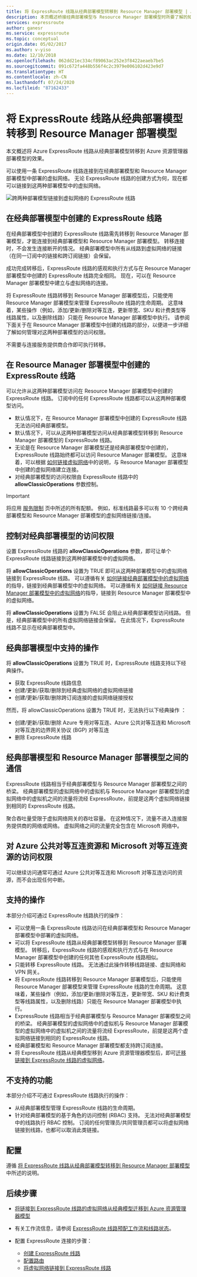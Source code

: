 ```yaml
---
title: 将 ExpressRoute 线路从经典部署模型转移到 Resource Manager 部署模型 | Azure
description: 本页概述桥接经典部署模型与 Resource Manager 部署模型时所要了解的知识。
services: expressroute
author: ganesr
ms.service: expressroute
ms.topic: conceptual
origin.date: 05/02/2017
ms.author: v-yiso
ms.date: 12/10/2018
ms.openlocfilehash: 062dd21ec334cf89063ac252e3f8422aeaeb7be5
ms.sourcegitcommit: 091c672fa448b556f4c2c3979e006102d423e9d7
ms.translationtype: HT
ms.contentlocale: zh-CN
ms.lasthandoff: 07/24/2020
ms.locfileid: "87162433"
---
```

# <a name="moving-expressroute-circuits-from-the-classic-to-the-resource-manager-deployment-model"></a>将 ExpressRoute 线路从经典部署模型转移到 Resource Manager 部署模型

本文概述将 Azure ExpressRoute 线路从经典部署模型转移到 Azure 资源管理器部署模型的效果。

可以使用一条 ExpressRoute 线路连接到在经典部署模型和 Resource Manager 部署模型中部署的虚拟网络。 无论 ExpressRoute 线路的创建方式为何，现在都可以链接到这两种部署模型中的虚拟网络。

![跨两种部署模型链接到虚拟网络的 ExpressRoute 线路](./media/expressroute-move/expressroute-move-1.png)

## <a name="expressroute-circuits-that-are-created-in-the-classic-deployment-model"></a>在经典部署模型中创建的 ExpressRoute 线路

在经典部署模型中创建的 ExpressRoute 线路需先转移到 Resource Manager 部署模型，才能连接到经典部署模型和 Resource Manager 部署模型。 转移连接时，不会发生连接断开的情况。 经典部署模型中所有从线路到虚拟网络的链接（在同一订阅中的链接和跨订阅链接）会保留。

成功完成转移后，ExpressRoute 线路的感观和执行方式与在 Resource Manager 部署模型中创建的 ExpressRoute 线路完全相同。 现在，可以在 Resource Manager 部署模型中建立与虚拟网络的连接。

将 ExpressRoute 线路转移到 Resource Manager 部署模型后，只能使用 Resource Manager 部署模型来管理 ExpressRoute 线路的生命周期。 这意味着，某些操作（例如，添加/更新/删除对等互连，更新带宽、SKU 和计费类型等线路属性，以及删除线路）只能在 Resource Manager 部署模型中执行。 请参阅下面关于在 Resource Manager 部署模型中创建的线路的部分，以便进一步详细了解如何管理对这两种部署模型的访问权限。

不需要与连接服务提供商合作即可执行转移。

## <a name="expressroute-circuits-that-are-created-in-the-resource-manager-deployment-model"></a>在 Resource Manager 部署模型中创建的 ExpressRoute 线路

可以允许从这两种部署模型访问在 Resource Manager 部署模型中创建的 ExpressRoute 线路。 订阅中的任何 ExpressRoute 线路都可以从这两种部署模型访问。

- 默认情况下，在 Resource Manager 部署模型中创建的 ExpressRoute 线路无法访问经典部署模型。
- 默认情况下，可以从这两种部署模型访问从经典部署模型转移到 Resource Manager 部署模型的 ExpressRoute 线路。
- 无论是在 Resource Manager 部署模型还是经典部署模型中创建的，ExpressRoute 线路始终都可以访问 Resource Manager 部署模型。 这意味着，可以根据 [如何链接虚拟网络](./expressroute-howto-linkvnet-arm.md)中的说明，与 Resource Manager 部署模型中创建的虚拟网络建立连接。
- 对经典部署模型的访问权限由 ExpressRoute 线路中的 **allowClassicOperations** 参数控制。

> [!IMPORTANT]
> 将应用 [服务限制](../azure-resource-manager/management/azure-subscription-service-limits.md) 页中所述的所有配额。 例如，标准线路最多可以有 10 个跨经典部署模型和 Resource Manager 部署模型的虚拟网络链接/连接。
> 
> 

## <a name="controlling-access-to-the-classic-deployment-model"></a>控制对经典部署模型的访问权限

设置 ExpressRoute 线路的 **allowClassicOperations** 参数，即可让单个 ExpressRoute 线路链接到这两种部署模型中的虚拟网络。

将 **allowClassicOperations** 设置为 TRUE 即可从这两种部署模型中的虚拟网络链接到 ExpressRoute 线路。 可以遵循有关 [如何链接经典部署模型中的虚拟网络](./expressroute-howto-linkvnet-classic.md)的指导，链接到经典部署模型中的虚拟网络。 可以遵循有关 [如何链接 Resource Manager 部署模型中的虚拟网络](./expressroute-howto-linkvnet-arm.md)的指导，链接到 Resource Manager 部署模型中的虚拟网络。

将 **allowClassicOperations** 设置为 FALSE 会阻止从经典部署模型访问线路。 但是，经典部署模型中的所有虚拟网络链接会保留。 在此情况下，ExpressRoute 线路不显示在经典部署模型中。

## <a name="supported-operations-in-the-classic-deployment-model"></a>经典部署模型中支持的操作

将 **allowClassicOperations** 设置为 TRUE 时，ExpressRoute 线路支持以下经典操作。

 - 获取 ExpressRoute 线路信息
 - 创建/更新/获取/删除到经典虚拟网络的虚拟网络链接
 - 创建/更新/获取/删除跨订阅连接的虚拟网络链接授权

然而，将 allowClassicOperations 设置为 TRUE 时，无法执行以下经典操作  ：

* 创建/更新/获取/删除 Azure 专用对等互连、Azure 公共对等互连和 Microsoft 对等互连的边界网关协议 (BGP) 对等互连
* 删除 ExpressRoute 线路

## <a name="communication-between-the-classic-and-the-resource-manager-deployment-models"></a>经典部署模型和 Resource Manager 部署模型之间的通信

ExpressRoute 线路相当于经典部署模型与 Resource Manager 部署模型之间的桥梁。 经典部署模型的虚拟网络中的虚拟机与 Resource Manager 部署模型的虚拟网络中的虚拟机之间的流量将流经 ExpressRoute，前提是这两个虚拟网络链接到相同的 ExpressRoute 线路。

聚合吞吐量受限于虚拟网络网关的吞吐容量。 在这种情况下，流量不进入连接服务提供商的网络或网络。 虚拟网络之间的流量完全包含在 Microsoft 网络中。

## <a name="access-to-azure-public-and-microsoft-peering-resources"></a>对 Azure 公共对等互连资源和 Microsoft 对等互连资源的访问权限
可以继续访问通常可通过 Azure 公共对等互连和 Microsoft 对等互连访问的资源，而不会出现任何中断。  

## <a name="whats-supported"></a>支持的操作

本部分介绍可通过 ExpressRoute 线路执行的操作：

 - 可以使用一条 ExpressRoute 线路访问在经典部署模型和 Resource Manager 部署模型中部署的虚拟网络。
 - 可以将 ExpressRoute 线路从经典部署模型转移到 Resource Manager 部署模型。 转移后，ExpressRoute 线路的感观和执行方式与在 Resource Manager 部署模型中创建的任何其他 ExpressRoute 线路相似。
 - 只能转移 ExpressRoute 线路。 无法通过此操作转移线路链接、虚拟网络和 VPN 网关。
 - 将 ExpressRoute 线路转移到 Resource Manager 部署模型后，只能使用 Resource Manager 部署模型来管理 ExpressRoute 线路的生命周期。 这意味着，某些操作（例如，添加/更新/删除对等互连，更新带宽、SKU 和计费类型等线路属性，以及删除线路）只能在 Resource Manager 部署模型中执行。
 - ExpressRoute 线路相当于经典部署模型与 Resource Manager 部署模型之间的桥梁。 经典部署模型的虚拟网络中的虚拟机与 Resource Manager 部署模型的虚拟网络中的虚拟机之间的流量将流经 ExpressRoute，前提是这两个虚拟网络链接到相同的 ExpressRoute 线路。
 - 经典部署模型和 Resource Manager 部署模型都支持跨订阅连接。
 - 将 ExpressRoute 线路从经典模型移到 Azure 资源管理器模型后，即可[迁移链接到 ExpressRoute 线路的虚拟网络](./expressroute-migration-classic-resource-manager.md)。

## <a name="whats-not-supported"></a>不支持的功能
本部分介绍不可通过 ExpressRoute 线路执行的操作：

 - 从经典部署模型管理 ExpressRoute 线路的生命周期。
 - 针对经典部署模型的基于角色的访问控制 (RBAC) 支持。 无法对经典部署模型中的线路执行 RBAC 控制。 订阅的任何管理员/共同管理员都可以将虚拟网络链接到线路，也都可以取消此类链接。

## <a name="configuration"></a>配置

遵循 [将 ExpressRoute 线路从经典部署模型转移到 Resource Manager 部署模型](./expressroute-howto-move-arm.md)中所述的说明。

## <a name="next-steps"></a>后续步骤
- [将链接到 ExpressRoute 线路的虚拟网络从经典模型迁移到 Azure 资源管理器模型](./expressroute-migration-classic-resource-manager.md)
- 有关工作流信息，请参阅 [ExpressRoute 线路预配工作流和线路状态](./expressroute-workflows.md)。
- 配置 ExpressRoute 连接的步骤：

    - [创建 ExpressRoute 线路](./expressroute-howto-circuit-arm.md)
    - [配置路由](./expressroute-howto-routing-arm.md)
    - [将虚拟网络链接到 ExpressRoute 线路](./expressroute-howto-linkvnet-arm.md)